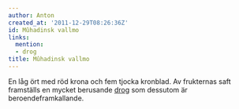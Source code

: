 ```yaml
---
author: Anton
created_at: '2011-12-29T08:26:36Z'
id: Mûhadinsk vallmo
links:
  mention:
  - drog
title: Mûhadinsk vallmo
---
```


En låg ört med röd krona och fem tjocka kronblad. Av frukternas saft framställs en mycket berusande
[drog] som dessutom är beroendeframkallande.

  [drog]: drog
